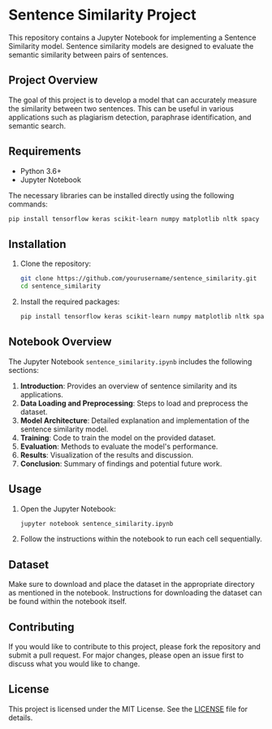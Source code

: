 # Sentence Similarity Project

This repository contains a Jupyter Notebook for implementing a Sentence Similarity model. Sentence similarity models are designed to evaluate the semantic similarity between pairs of sentences.

## Project Overview

The goal of this project is to develop a model that can accurately measure the similarity between two sentences. This can be useful in various applications such as plagiarism detection, paraphrase identification, and semantic search.

## Requirements

- Python 3.6+
- Jupyter Notebook

The necessary libraries can be installed directly using the following commands:

```bash
pip install tensorflow keras scikit-learn numpy matplotlib nltk spacy
```

## Installation

1. Clone the repository:
    ```bash
    git clone https://github.com/yourusername/sentence_similarity.git
    cd sentence_similarity
    ```

2. Install the required packages:
    ```bash
    pip install tensorflow keras scikit-learn numpy matplotlib nltk spacy
    ```

## Notebook Overview

The Jupyter Notebook `sentence_similarity.ipynb` includes the following sections:

1. **Introduction**: Provides an overview of sentence similarity and its applications.
2. **Data Loading and Preprocessing**: Steps to load and preprocess the dataset.
3. **Model Architecture**: Detailed explanation and implementation of the sentence similarity model.
4. **Training**: Code to train the model on the provided dataset.
5. **Evaluation**: Methods to evaluate the model's performance.
6. **Results**: Visualization of the results and discussion.
7. **Conclusion**: Summary of findings and potential future work.

## Usage

1. Open the Jupyter Notebook:
    ```bash
    jupyter notebook sentence_similarity.ipynb
    ```

2. Follow the instructions within the notebook to run each cell sequentially.

## Dataset

Make sure to download and place the dataset in the appropriate directory as mentioned in the notebook. Instructions for downloading the dataset can be found within the notebook itself.

## Contributing

If you would like to contribute to this project, please fork the repository and submit a pull request. For major changes, please open an issue first to discuss what you would like to change.

## License

This project is licensed under the MIT License. See the [LICENSE](LICENSE) file for details.

